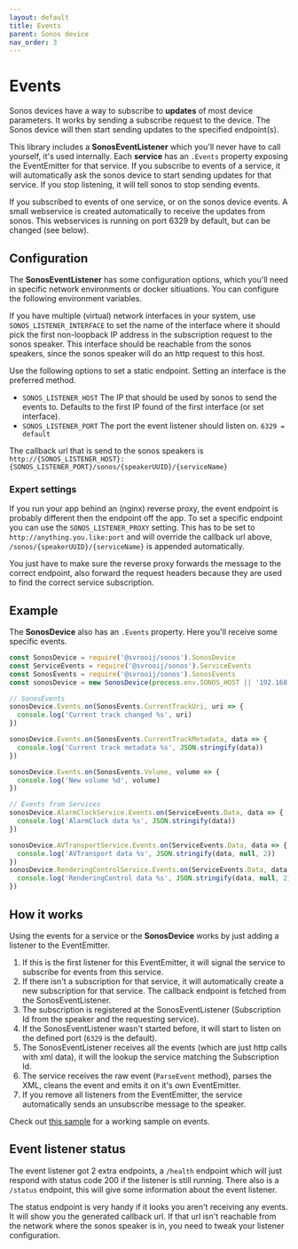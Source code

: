 ```yaml
---
layout: default
title: Events
parent: Sonos device
nav_order: 3
---
```


# Events

Sonos devices have a way to subscribe to **updates** of most device parameters. It works by sending a subscribe request to the device. The Sonos device will then start sending updates to the specified endpoint(s).

This library includes a **SonosEventListener** which you'll never have to call yourself, it's used internally. Each **service** has an `.Events` property exposing the EventEmitter for that service. If you subscribe to events of a service, it will automatically ask the sonos device to start sending updates for that service. If you stop listening, it will tell sonos to stop sending events.

If you subscribed to events of one service, or on the sonos device events. A small webservice is created automatically to receive the updates from sonos. This webservices is running on port 6329 by default, but can be changed (see below).

## Configuration

The **SonosEventListener** has some configuration options, which you'll need in specific network environments or docker sitiuations. You can configure the following environment variables.

If you have multiple (virtual) network interfaces in your system, use `SONOS_LISTENER_INTERFACE` to set the name of the interface where it should pick the first non-loopback IP address in the subscription request to the sonos speaker. This interface should be reachable from the sonos speakers, since the sonos speaker will do an http request to this host.

Use the following options to set a static endpoint. Setting an interface is the preferred method.

- `SONOS_LISTENER_HOST` The IP that should be used by sonos to send the events to. Defaults to the first IP found of the first interface (or set interface).
- `SONOS_LISTENER_PORT` The port the event listener should listen on. `6329 = default`

The callback url that is send to the sonos speakers is `http://{SONOS_LISTENER_HOST}:{SONOS_LISTENER_PORT}/sonos/{speakerUUID}/{serviceName}`

### Expert settings

If you run your app behind an (nginx) reverse proxy, the event endpoint is probably different then the endpoint off the app. To set a specific endpoint you can use the `SONOS_LISTENER_PROXY` setting. This has to be set to `http://anything.you.like:port` and will override the callback url above, `/sonos/{speakerUUID}/{serviceName}` is appended automatically.

You just have to make sure the reverse proxy forwards the message to the correct endpoint, also forward the request headers because they are used to find the correct service subscription.

## Example

The **SonosDevice** also has an `.Events` property. Here you'll receive some specific events.

```js
const SonosDevice = require('@svrooij/sonos').SonosDevice
const ServiceEvents = require('@svrooij/sonos').ServiceEvents
const SonosEvents = require('@svrooij/sonos').SonosEvents
const sonosDevice = new SonosDevice(process.env.SONOS_HOST || '192.168.96.56')

// SonosEvents
sonosDevice.Events.on(SonosEvents.CurrentTrackUri, uri => {
  console.log('Current track changed %s', uri)
})

sonosDevice.Events.on(SonosEvents.CurrentTrackMetadata, data => {
  console.log('Current track metadata %s', JSON.stringify(data))
})

sonosDevice.Events.on(SonosEvents.Volume, volume => {
  console.log('New volume %d', volume)
})

// Events from Services
sonosDevice.AlarmClockService.Events.on(ServiceEvents.Data, data => {
  console.log('AlarmClock data %s', JSON.stringify(data))
})

sonosDevice.AVTransportService.Events.on(ServiceEvents.Data, data => {
  console.log('AVTransport data %s', JSON.stringify(data, null, 2))
})
sonosDevice.RenderingControlService.Events.on(ServiceEvents.Data, data => {
  console.log('RenderingControl data %s', JSON.stringify(data, null, 2))
})
```

## How it works

Using the events for a service or the **SonosDevice** works by just adding a listener to the EventEmitter.

1. If this is the first listener for this EventEmitter, it will signal the service to subscribe for events from this service.
2. If there isn't a subscription for that service, it will automatically create a new subscription for that service. The callback endpoint is fetched from the SonosEventListener.
3. The subscription is registered at the SonosEventListener (Subscription Id from the speaker and the requesting service).
4. If the SonosEventListener wasn't started before, it will start to listen on the defined port (`6329` is the default).
5. The SonosEventListener receives all the events (which are just http calls with xml data), it will the lookup the service matching the Subscription Id.
6. The service receives the raw event (`ParseEvent` method), parses the XML, cleans the event and emits it on it's own EventEmitter.
7. If you remove all listeners from the EventEmitter, the service automatically sends an unsubscribe message to the speaker.

Check out [this sample](https://github.com/svrooij/node-sonos-ts/blob/master/examples/events.js) for a working sample on events.

## Event listener status

The event listener got 2 extra endpoints, a `/health` endpoint which will just respond with status code 200 if the listener is still running. There also is a `/status` endpoint, this will give some information about the event listener. 

The status endpoint is very handy if it looks you aren't receiving any events. It will show you the generated callback url. If that url isn't reachable from the network where the sonos speaker is in, you need to tweak your listener configuration.

